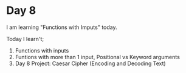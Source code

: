 # Day 8
I am learning "Functions with Imputs" today.

Today I learn't;
1. Functions with inputs
2. Funtions with more than 1 input, Positional vs Keyword arguments
3. Day 8 Project: Caesar Cipher (Encoding and Decoding Text)